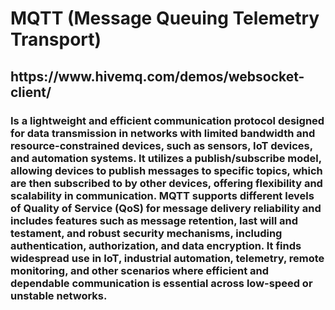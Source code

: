 <h1>MQTT (Message Queuing Telemetry Transport)</h1>

<h2>https://www.hivemq.com/demos/websocket-client/</h2>

<h3>Is a lightweight and efficient communication protocol designed for data transmission in networks with limited bandwidth and resource-constrained devices, such as sensors, IoT devices, and automation systems. It utilizes a publish/subscribe model, allowing devices to publish messages to specific topics, which are then subscribed to by other devices, offering flexibility and scalability in communication. MQTT supports different levels of Quality of Service (QoS) for message delivery reliability and includes features such as message retention, last will and testament, and robust security mechanisms, including authentication, authorization, and data encryption. It finds widespread use in IoT, industrial automation, telemetry, remote monitoring, and other scenarios where efficient and dependable communication is essential across low-speed or unstable networks.</h3>
